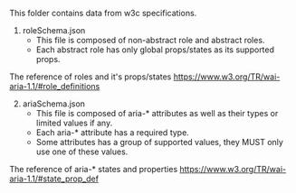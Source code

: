 This folder contains data from w3c specifications.

1. roleSchema.json
   - This file is composed of non-abstract role and abstract roles.
   - Each abstract role has only global props/states as its supported props.

The reference of roles and it's props/states https://www.w3.org/TR/wai-aria-1.1/#role_definitions

2. ariaSchema.json
   - This file is composed of aria-\* attributes as well as their types or limited values if any.
   - Each aria-\* attribute has a required type.
   - Some attributes has a group of supported values, they MUST only use one of these values.

The reference of aria-\* states and properties https://www.w3.org/TR/wai-aria-1.1/#state_prop_def

